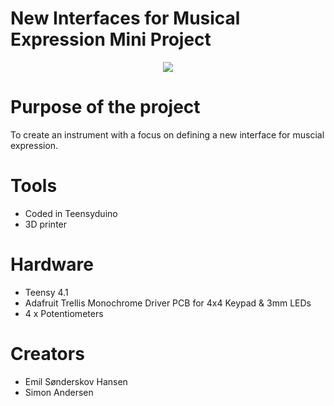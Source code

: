 # New Interfaces for Musical Expression Mini Project

<p align="center">
  <img src="https://github.com/ThaDuyx/NIME-Mini-Project/blob/main/Assets/NIME.jpeg?raw=true" />
</p>

# Purpose of the project
To create an instrument with a focus on defining a new interface for muscial expression. 

# Tools
- Coded in Teensyduino
- 3D printer

# Hardware
- Teensy 4.1
- Adafruit Trellis Monochrome Driver PCB for 4x4 Keypad & 3mm LEDs
- 4 x Potentiometers

# Creators
- Emil Sønderskov Hansen
- Simon Andersen
